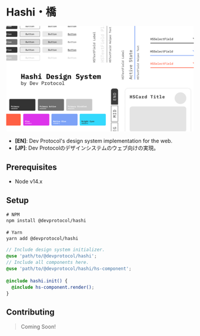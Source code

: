 # Hashi・橋

![img.png](../media/img.png)

- **[EN]**: Dev Protocol's design system implementation for the web.
- **[JP]**: Dev Protocolのデザインシステムのウェブ向けの実現。

## Prerequisites

- Node v14.x

## Setup

```shell
# NPM
npm install @devprotocol/hashi

# Yarn
yarn add @devprotocol/hashi
```

```scss
// Include design system initializer.
@use 'path/to/@devprotocol/hashi';
// Include all components here.
@use 'path/to/@devprotocol/hashi/hs-component';

@include hashi.init() {
  @include hs-component.render();
}
```

## Contributing

> Coming Soon!